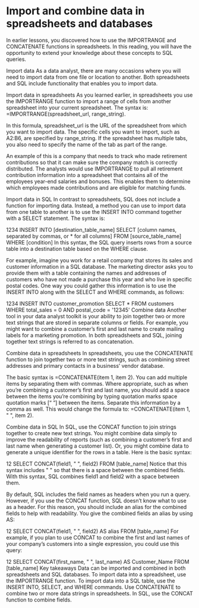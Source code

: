 # Import and combine data in spreadsheets and databases

In earlier lessons, you discovered how to use the IMPORTRANGE and CONCATENATE functions in spreadsheets. In this reading, you will have the opportunity to extend your knowledge about these concepts to SQL queries. 

Import data
As a data analyst, there are many occasions where you will need to import data from one file or location to another. Both spreadsheets and SQL include functionality that enables you to import data. 

Import data in spreadsheets
As you learned earlier, in spreadsheets you use the IMPORTRANGE function to import a range of cells from another spreadsheet into your current spreadsheet. The syntax is: =IMPORTRANGE(spreadsheet_url, range_string). 

In this formula, spreadsheet_url is the URL of the spreadsheet from which you want to import data. The specific cells you want to import, such as A2:B6, are specified by range_string. If the spreadsheet has multiple tabs, you also need to specify the name of the tab as part of the range. 

An example of this is a company that needs to track who made retirement contributions so that it can make sure the company match is correctly distributed. The analysts would use IMPORTRANGE to pull all retirement contribution information into a spreadsheet that contains all of the employees year-end salaries and bonuses. This enables them to determine which employees made contributions and are eligible for matching funds. 

Import data in SQL
In contrast to spreadsheets, SQL does not include a function for importing data. Instead, a method you can use to import data from one table to another is to use the INSERT INTO command together with a SELECT statement. The syntax is:

1234
INSERT INTO [destination_table_name]
SELECT [column names, separated by commas, or * for all columns]
FROM [source_table_name]
WHERE [condition]
In this syntax, the SQL query inserts rows from a source table into a destination table based on the WHERE clause. 

For example, imagine you work for a retail company that stores its sales and customer information in a SQL database. The marketing director asks you to provide them with a table containing the names and addresses of customers who have not made a purchase this year and who live in specific postal codes. One way you could gather this information is to use the INSERT INTO along with the SELECT and WHERE commands, as follows:

1234
INSERT INTO customer_promotion
SELECT *
FROM customers
WHERE total_sales = 0 AND postal_code = '12345'
Combine data
Another tool in your data analyst toolkit is your ability to join together two or more text strings that are stored in separate columns or fields. For example, you might want to combine a customer’s first and last name to create mailing labels for a marketing promotion. In both spreadsheets and SQL, joining together text strings is referred to as concatenation. 


Combine data in spreadsheets
In spreadsheets, you use the CONCATENATE function to join together two or more text strings, such as combining street addresses and primary contacts in a business’ vendor database. 

The basic syntax is =CONCATENATE(item 1, item 2). You can add multiple items by separating them with commas. Where appropriate, such as when you’re combining a customer’s first and last name, you should add a space between the items you’re combining by typing quotation marks space quotation marks [“ ”] between the items. Separate this information by a comma as well. This would change the formula to: =CONCATENATE(item 1, " ", item 2). 

Combine data in SQL
In SQL, use the CONCAT function to join strings together to create new text strings. You might combine data simply to improve the readability of reports (such as combining a customer’s first and last name when generating a customer list). Or, you might combine data to generate a unique identifier for the rows in a table. Here is the basic syntax:

12
SELECT CONCAT(field1, " ", field2)
FROM [table_name]
Notice that this syntax includes " " so that there is a space between the combined fields. With this syntax, SQL combines field1 and field2 with a space between them. 

By default, SQL includes the field names as headers when you run a query. However, if you use the CONCAT function, SQL doesn’t know what to use as a header. For this reason, you should include an alias for the combined fields to help with readability. You give the combined fields an alias by using AS:

12
SELECT CONCAT(field1, " ", field2) AS alias
FROM [table_name]
For example, if you plan to use CONCAT to combine the first and last names of your company’s customers into a single expression, you could use this query:

12
SELECT CONCAT(first_name, " ", last_name) AS Customer_Name
FROM [table_name]
Key takeaways
Data can be imported and combined in both spreadsheets and SQL databases. To import data into a spreadsheet, use the IMPORTRANGE function. To import data into a SQL table, use the INSERT INTO, SELECT, and WHERE commands. Use CONCATENATE to combine two or more data strings in spreadsheets. In SQL, use the CONCAT function to combine fields.

